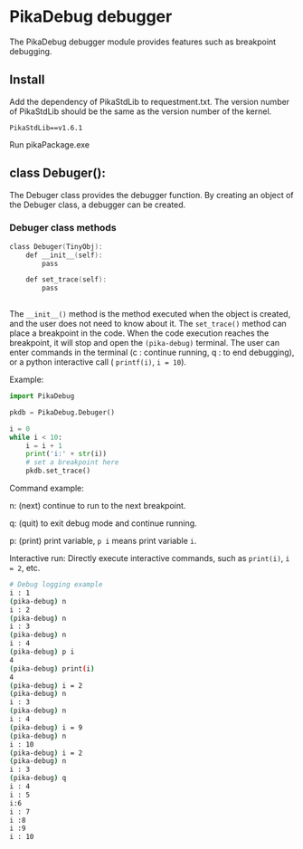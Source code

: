 # PikaDebug debugger

The PikaDebug debugger module provides features such as breakpoint debugging.

## Install

Add the dependency of PikaStdLib to requestment.txt. The version number of PikaStdLib should be the same as the version number of the kernel.

````
PikaStdLib==v1.6.1
````

Run pikaPackage.exe

## class Debuger():

The Debuger class provides the debugger function. By creating an object of the Debuger class, a debugger can be created.

### Debuger class methods

````c
class Debuger(TinyObj):
    def __init__(self):
        pass

    def set_trace(self):
        pass
    
````

The `__init__()` method is the method executed when the object is created, and the user does not need to know about it. The `set_trace()` method can place a breakpoint in the code. When the code execution reaches the breakpoint, it will stop and open the `(pika-debug)` terminal. The user can enter commands in the terminal (c : continue running, q : to end debugging), or a python interactive call ( `printf(i)`, `i = 10`).


Example:

````python
import PikaDebug

pkdb = PikaDebug.Debuger()

i = 0
while i < 10:
    i = i + 1
    print('i:' + str(i))
    # set a breakpoint here
    pkdb.set_trace()
````

Command example:

n: (next) continue to run to the next breakpoint.

q: (quit) to exit debug mode and continue running.

p: (print) print variable, `p i` means print variable `i`.

Interactive run: Directly execute interactive commands, such as `print(i)`, `i = 2`, etc.

```bash
# Debug logging example
i : 1
(pika-debug) n
i : 2
(pika-debug) n
i : 3
(pika-debug) n
i : 4
(pika-debug) p i
4
(pika-debug) print(i)
4
(pika-debug) i = 2
(pika-debug) n
i : 3
(pika-debug) n
i : 4
(pika-debug) i = 9
(pika-debug) n
i : 10
(pika-debug) i = 2
(pika-debug) n
i : 3
(pika-debug) q
i : 4
i : 5
i:6
i : 7
i :8
i :9
i : 10
````
